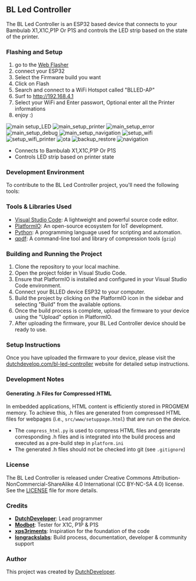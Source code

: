 ## BL Led Controller

The BL Led Controller is an ESP32 based device that connects to your Bambulab X1,X1C,P1P Or P1S and controls the LED strip based on the state of the printer.

### Flashing and Setup
1. go to the [Web Flasher](https://dutchdevelop.github.io/blledsetup/)
2. connect your ESP32
3. Select the Firmware build you want
4. Click on Flash
5. Search and connect to a WiFi Hotspot called "BLLED-AP"
6. Surf to http://192.168.4.1
7. Select your WiFi and Enter passwort, Optional enter all the Printer informations
8. enjoy :)

![main setup_LED](https://github.com/user-attachments/assets/52778d28-98cd-496e-bfce-aca49cd4de89)
![main_setup_printer](https://github.com/user-attachments/assets/1969e4bd-0887-4a0c-a965-8ec575e23396)
![main_setup_error](https://github.com/user-attachments/assets/b026260c-5c33-4f5c-922a-fcc601cb9be1)
![main_setup_debug](https://github.com/user-attachments/assets/6d5a6e48-b052-4305-99f5-5d9c906eb8c1)
![main_setup_navigation](https://github.com/user-attachments/assets/78041d10-2edb-42e2-b600-6cde735d2d1f)
![setup_wifi](https://github.com/user-attachments/assets/4ef7631c-38f9-4424-ad88-72a335286c27)
![setup_wifi_printer](https://github.com/user-attachments/assets/da354544-710d-4e10-9dff-fc2cc1951857)
![ota](https://github.com/user-attachments/assets/7f223361-f811-4ff4-b3fc-45b2a1222c07)
![backup_restore](https://github.com/user-attachments/assets/b21899ba-c97f-48b6-8bc3-a87797029d14)
![navigation](https://github.com/user-attachments/assets/027fe724-ffc6-453b-ba73-c82c1ddb012e)





- Connects to Bambulab X1,X1C,P1P Or P1S
- Controls LED strip based on printer state

### Development Environment

To contribute to the BL Led Controller project, you'll need the following tools:

### Tools & Libraries Used

- [Visual Studio Code](https://code.visualstudio.com/): A lightweight and powerful source code editor.
- [PlatformIO](https://platformio.org/): An open-source ecosystem for IoT development.
- [Python](https://www.python.org/): A programming language used for scripting and automation.
- [qpdf](https://qpdf.sourceforge.io/): A command-line tool and library of compression tools (`gzip`)

### Building and Running the Project
1. Clone the repository to your local machine.
2. Open the project folder in Visual Studio Code.
3. Ensure that PlatformIO is installed and configured in your Visual Studio Code environment.
4. Connect your BLLED device ESP32 to your computer.
6. Build the project by clicking on the PlatformIO icon in the sidebar and selecting "Build" from the available options.
7. Once the build process is complete, upload the firmware to your device using the "Upload" option in PlatformIO.
8. After uploading the firmware, your BL Led Controller device should be ready to use.

### Setup Instructions
Once you have uploaded the firmware to your device, please visit the [dutchdevelop.com/bl-led-controller](https://dutchdevelop.com/bl-led-controller) website for detailed setup instructions.


### Development Notes

#### Generating .h Files for Compressed HTML

In embedded applications, HTML content is efficiently stored in PROGMEM memory. To achieve this, .h files are generated from compressed HTML files for webpages (i.e., `src/www/setuppage.html`) that are run on the device.

- The `compress_html.py` is used to compress HTML files and generate corresponding .h files and is integrated into the build process and executed as a pre-build step in `platform.ini`
- The generated .h files should not be checked into git (see `.gitignore`)

### License

The BL Led Controller is released under Creative Commons Attribution-NonCommercial-ShareAlike 4.0 International (CC BY-NC-SA 4.0) license. See the [LICENSE](https://github.com/DutchDevelop/BLLEDController/blob/main/LICENSE) file for more details.

### Credits
- **[DutchDeveloper](https://dutchdevelop.com/)**: Lead programmer
- **[Modbot](https://github.com/Modbot)**: Tester for X1C, P1P & P1S
- **[xps3riments](https://github.com/xps3riments)**: Inspiration for the foundation of the code
- **[longrackslabs](https://github.com/longrackslabs)**: Build process, documentation, developer & community support

### Author

This project was created by [DutchDeveloper](https://dutchdevelop.com/).
